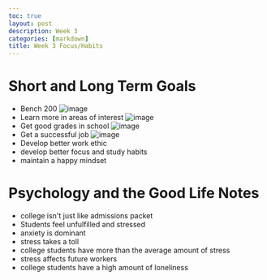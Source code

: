 ```yaml
---
toc: true
layout: post
description: Week 3
categories: [markdown]
title: Week 3 Focus/Habits
---
```


# Short and Long Term Goals
- Bench 200
![image](https://user-images.githubusercontent.com/70538669/189970214-d432265d-2ee7-4efc-b2aa-35ed8546287d.png)
- Learn more in areas of interest
![image](https://user-images.githubusercontent.com/70538669/189970482-b817c8dd-0ec7-4b11-b72c-53455a695a06.png)
- Get good grades in school
![image](https://user-images.githubusercontent.com/70538669/189970608-3088c0f6-8943-4fb9-bbd5-ddad9a571c23.png)
- Get a successful job
![image](https://user-images.githubusercontent.com/70538669/189970654-d74331d1-c6aa-46ce-bf90-41b2c11bc3fc.png)
- Develop better work ethic
- develop better focus and study habits
- maintain a happy mindset



# Psychology and the Good Life Notes
- college isn't just like admissions packet
- Students feel unfulfilled and stressed
- anxiety is dominant
- stress takes a toll
- college students have more than the average amount of stress
- stress affects future workers
- college students have a high amount of loneliness
